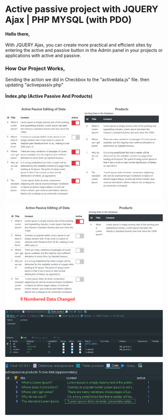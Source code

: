 # Active passive project with JQUERY Ajax | PHP MYSQL (with PDO)

#### Hello there,
With JQUERY Ajax, you can create more practical and efficient sites by entering the active and passive button in the Admin panel in your projects or applications with active and passive.

### How Our Project Works,
Sending the action we did in Checkbox to the "activedata.js" file. then updating "activepassiv.php"


#### İndex.php (Active Passive And Products)
![alt text](https://github.com/FRTYZ/Active-passive-project-with-JQUERY-Ajax---PHP-MYSQL--with-PDO-/blob/main/img/ss/home.png?raw=true)

![alt text](https://github.com/FRTYZ/Active-passive-project-with-JQUERY-Ajax---PHP-MYSQL--with-PDO-/blob/main/img/ss/home-edit.png?raw=true)

![alt text](https://github.com/FRTYZ/Active-passive-project-with-JQUERY-Ajax---PHP-MYSQL--with-PDO-/blob/main/img/ss/database-table.png?raw=true)

![alt text](https://github.com/FRTYZ/Active-passive-project-with-JQUERY-Ajax---PHP-MYSQL--with-PDO-/blob/main/img/ss/database-table-data.png?raw=true)